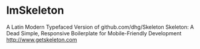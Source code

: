 # lmSkeleton
A Latin Modern Typefaced Version of github.com/dhg/Skeleton
Skeleton: A Dead Simple, Responsive Boilerplate for Mobile-Friendly Development http://www.getskeleton.com
